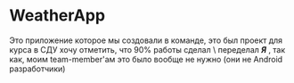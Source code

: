 # WeatherApp
Это приложение которое мы создовали в команде, это был проект для курса в СДУ
хочу отметить, что 90% работы сделал \ переделал ***Я*** , так как, моим team-member'ам это было вообще не нужно (они не Android разработчики) 
